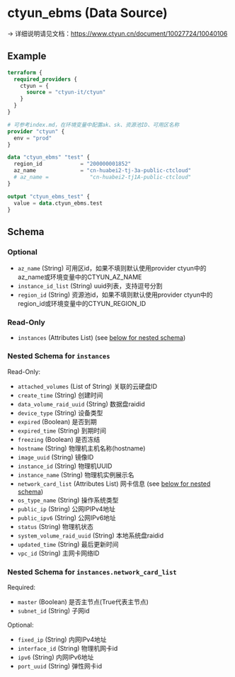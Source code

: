 # ctyun_ebms (Data Source)
-> 详细说明请见文档：https://www.ctyun.cn/document/10027724/10040106



## Example

```terraform
terraform {
  required_providers {
    ctyun = {
      source = "ctyun-it/ctyun"
    }
  }
}

# 可参考index.md，在环境变量中配置ak、sk、资源池ID、可用区名称
provider "ctyun" {
  env = "prod"
}

data "ctyun_ebms" "test" {
  region_id            = "200000001852"
  az_name              = "cn-huabei2-tj-3a-public-ctcloud"
  # az_name =             "cn-huabei2-tj1A-public-ctcloud"
}

output "ctyun_ebms_test" {
  value = data.ctyun_ebms.test
}
```

<!-- schema generated by tfplugindocs -->
## Schema

### Optional

- `az_name` (String) 可用区id，如果不填则默认使用provider ctyun中的az_name或环境变量中的CTYUN_AZ_NAME
- `instance_id_list` (String) uuid列表，支持逗号分割
- `region_id` (String) 资源池id，如果不填则默认使用provider ctyun中的region_id或环境变量中的CTYUN_REGION_ID

### Read-Only

- `instances` (Attributes List) (see [below for nested schema](#nestedatt--instances))

<a id="nestedatt--instances"></a>
### Nested Schema for `instances`

Read-Only:

- `attached_volumes` (List of String) 关联的云硬盘ID
- `create_time` (String) 创建时间
- `data_volume_raid_uuid` (String) 数据盘raidid
- `device_type` (String) 设备类型
- `expired` (Boolean) 是否到期
- `expired_time` (String) 到期时间
- `freezing` (Boolean) 是否冻结
- `hostname` (String) 物理机主机名称(hostname)
- `image_uuid` (String) 镜像ID
- `instance_id` (String) 物理机UUID
- `instance_name` (String) 物理机实例展示名
- `network_card_list` (Attributes List) 网卡信息 (see [below for nested schema](#nestedatt--instances--network_card_list))
- `os_type_name` (String) 操作系统类型
- `public_ip` (String) 公网IPIPv4地址
- `public_ipv6` (String) 公网IPv6地址
- `status` (String) 物理机状态
- `system_volume_raid_uuid` (String) 本地系统盘raidid
- `updated_time` (String) 最后更新时间
- `vpc_id` (String) 主网卡网络ID

<a id="nestedatt--instances--network_card_list"></a>
### Nested Schema for `instances.network_card_list`

Required:

- `master` (Boolean) 是否主节点(True代表主节点)
- `subnet_id` (String) 子网id

Optional:

- `fixed_ip` (String) 内网IPv4地址
- `interface_id` (String) 物理机网卡id
- `ipv6` (String) 内网IPv6地址
- `port_uuid` (String) 弹性网卡id